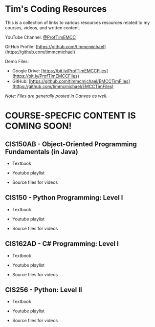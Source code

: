 # Tim's Coding Resources

This is a collection of links to various resources resources related to my courses, videos, and written content. 

YouTube Channel: [@ProfTimEMCC](https://www.youtube.com/@ProfTimEMCC)

GitHub Profile: [https://github.com/timmcmichael](https://github.com/timmcmichael)

Demo Files:
* Google Drive: [https://bit.ly/ProfTimEMCCFiles](https://bit.ly/ProfTimEMCCFiles)
* GitHub: [https://github.com/timmcmichael/EMCCTimFiles](https://github.com/timmcmichael/EMCCTimFiles)

_Note: Files are generally posted in Canvas as well_.

# COURSE-SPECFIC CONTENT IS COMING SOON!





## CIS150AB - Object-Oriented Programming Fundamentals (in Java)
- Textbook

- Youtube playlist

- Source files for videos

## CIS150 - Python Programming: Level I
- Textbook

- Youtube playlist

- Source files for videos
  
## CIS162AD - C# Programming: Level I
- Textbook

- Youtube playlist

- Source files for videos
  
## CIS256 - Python: Level II
- Textbook

- Youtube playlist

- Source files for videos

<!-- For -->
